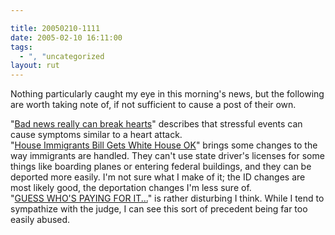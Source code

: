 ```yaml
---

title: 20050210-1111
date: 2005-02-10 16:11:00
tags:
  - ", "uncategorized
layout: rut
---
```


Nothing particularly caught my eye in this morning's news, but the
following are worth taking note of, if not sufficient to cause a
post of their own.<br  />

"<a href="http://news.bbc.co.uk/2/hi/health/4249859.stm">Bad
news really can break hearts</a>" describes that stressful
events can cause symptoms similar to a heart attack.<br  /> "<a href="http://news.findlaw.com/ap_stories/a/w/1153/2-9-2005/20050209160015_12.html">House
Immigrants Bill Gets White House OK</a>" brings some changes to
the way immigrants are handled.  They can't use state driver's
licenses for some things like boarding planes or entering
federal buildings, and they can be deported more easily.
I'm not sure what I make of it; the ID changes are most
likely good, the deportation changes I'm less sure of.<br  /> "<a href="http://michellemalkin.com/archives/001477.htm">GUESS WHO'S
PAYING FOR IT...</a>" is rather disturbing I think.  While I tend
to sympathize with the judge, I can see this sort of precedent
being far too easily abused.

